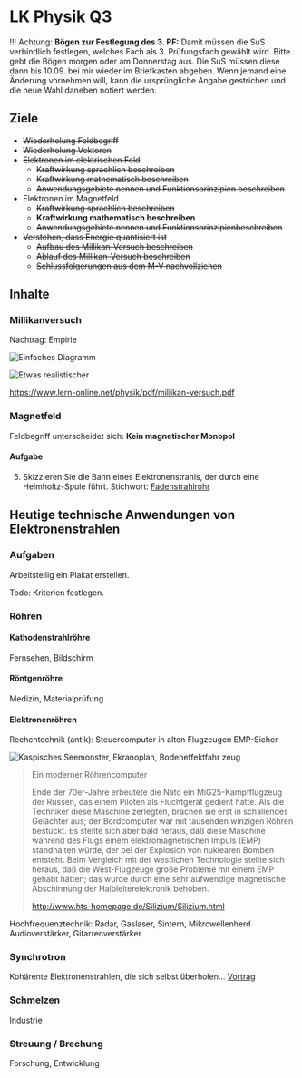 LK Physik Q3
==============


!!! Achtung:
    **Bögen zur Festlegung des 3. PF:** Damit müssen die SuS verbindlich festlegen, welches Fach als 3. Prüfungsfach gewählt wird. Bitte gebt die Bögen morgen oder am Donnerstag aus. Die SuS müssen diese dann bis 10.09. bei mir wieder im Briefkasten abgeben. Wenn jemand eine Änderung vornehmen will, kann die ursprüngliche Angabe gestrichen und die neue Wahl daneben notiert werden.

## Ziele

* ~~Wiederholung Feldbegriff~~
* ~~Wiederholung Vektoren~~
* ~~Elektronen im elektrischen Feld~~
  * ~~Kraftwirkung sprachlich beschreiben~~
  * ~~Kraftwirkung mathematisch beschreiben~~
  * ~~Anwendungsgebiete nennen und  Funktionsprinzipien beschreiben~~
* Elektronen im Magnetfeld
  * ~~Kraftwirkung sprachlich beschreiben~~
  * **Kraftwirkung mathematisch beschreiben**
  * ~~Anwendungsgebiete nennen und  Funktionsprinzipienbeschreiben~~
* ~~Verstehen, dass Energie quantisiert ist~~
  * ~~Aufbau des Millikan-Versuch beschreiben~~
  * ~~Ablauf des Millikan-Versuch beschreiben~~
  * ~~Schlussfolgerungen aus dem M-V nachvollziehen~~

## Inhalte

### Millikanversuch

Nachtrag: Empirie

![Einfaches Diagramm](https://www.leifiphysik.de/sites/default/files/images/7b8c0aab49f4373df0d4356de7513eca/1000millikan-versuch-auswertung-diagramm-0.svg)

![Etwas realistischer](https://encrypted-tbn0.gstatic.com/images?q=tbn:ANd9GcQJLw2LfnKiYWuiLGuOOTtgmpgjxUVZ6FH1ZJkzuUxnzYIzkvF6QJLu9vGweDf_78HxECw&usqp=CAU)

https://www.lern-online.net/physik/pdf/millikan-versuch.pdf

### Magnetfeld

Feldbegriff unterscheidet sich: **Kein magnetischer Monopol**

#### Aufgabe

5. Skizzieren Sie die Bahn eines Elektronenstrahls, der durch eine Helmholtz-Spule führt. Stichwort: [Fadenstrahlrohr](https://www.leifiphysik.de/elektrizitaetslehre/bewegte-ladungen-feldern/versuche/fadenstrahlrohr)

## Heutige technische Anwendungen von Elektronenstrahlen

### Aufgaben

Arbeitsteilig ein Plakat erstellen.

Todo: Kriterien festlegen.

### Röhren

#### Kathodenstrahlröhre

Fernsehen, Bildschirm

#### Röntgenröhre

Medizin, Materialprüfung

#### Elektronenröhren

Rechentechnik (antik): Steuercomputer in alten Flugzeugen EMP-Sicher

![Kaspisches Seemonster, Ekranoplan, Bodeneffektfahr    zeug](https://upload.wikimedia.org/wikipedia/commons/c/ce/%D0%AD%D0%BA%D1%80%D0%B0%D0%BD%D0%BE%D0%BF%D0%BB%D0%B0%D0%BD_%D0%9A%D0%9C.jpg)

> Ein moderner Röhrencomputer
> 
> Ende der 70er-Jahre erbeutete die Nato ein MiG25-Kampfflugzeug der Russen, das einem Piloten als Fluchtgerät gedient hatte. Als die Techniker diese Maschine zerlegten, brachen sie erst in schallendes Gelächter aus; der Bordcomputer war mit tausenden winzigen Röhren bestückt. Es stellte sich aber bald heraus, daß diese Maschine während des Flugs einem elektromagnetischen Impuls (EMP) standhalten würde, der bei der Explosion von nuklearen Bomben entsteht. Beim Vergleich mit der westlichen Technologie stellte sich heraus, daß die West-Flugzeuge große Probleme mit einem EMP gehabt hätten; das wurde durch eine sehr aufwendige magnetische Abschirmung der Halbleiterelektronik behoben.
>
> http://www.hts-homepage.de/Silizium/Silizium.html

Hochfrequenztechnik: Radar, Gaslaser, Sintern, Mikrowellenherd
Audioverstärker, Gitarrenverstärker

### Synchrotron

Kohärente Elektronenstrahlen, die sich selbst überholen...
[Vortrag](synchrotron.slides.md)

### Schmelzen

Industrie

### Streuung / Brechung

Forschung, Entwicklung